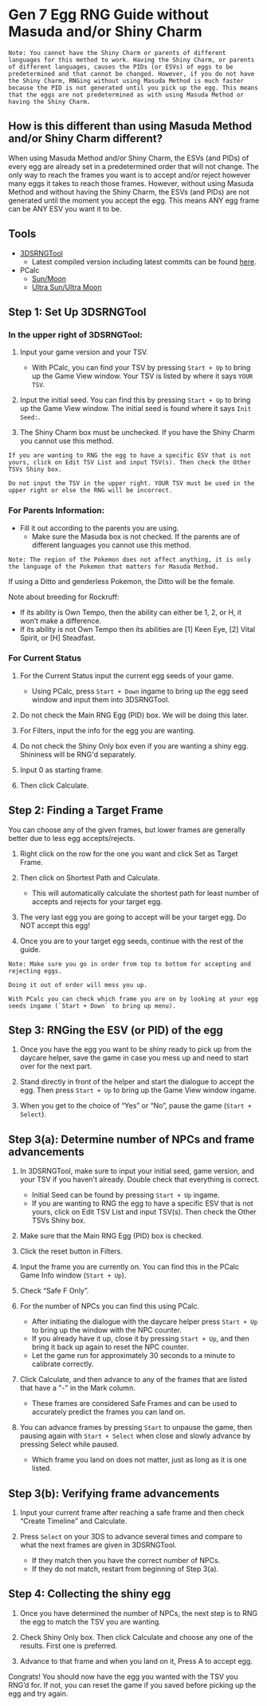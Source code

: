 # Gen 7 Egg RNG Guide without Masuda and/or Shiny Charm

```
Note: You cannot have the Shiny Charm or parents of different languages for this method to work. Having the Shiny Charm, or parents of different languages, causes the PIDs (or ESVs) of eggs to be predetermined and that cannot be changed. However, if you do not have the Shiny Charm, RNGing without using Masuda Method is much faster because the PID is not generated until you pick up the egg. This means that the eggs are not predetermined as with using Masuda Method or having the Shiny Charm.
```

## How is this different than using Masuda Method and/or Shiny Charm different?
When using Masuda Method and/or Shiny Charm, the ESVs (and PIDs) of every egg are already set in a predetermined order that will not change. The only way to reach the frames you want is to accept and/or reject however many eggs it takes to reach those frames. However, without using Masuda Method and without having the Shiny Charm, the ESVs (and PIDs) are not generated until the moment you accept the egg. This means ANY egg frame can be ANY ESV you want it to be.


## Tools
- [3DSRNGTool](https://github.com/wwwwwwzx/3DSRNGTool/releases)
    - Latest compiled version including latest commits can be found [here](https://ci.appveyor.com/project/wwwwwwzx/3dsrngtool/build/artifacts).
- PCalc
    - [Sun/Moon](https://gbatemp.net/threads/wip-pokecalcntr-iv-and-nature-overlay-plugin-for-sun-and-moon.460524/)
    - [Ultra Sun/Ultra Moon](https://gbatemp.net/threads/pcalc-usum-the-rng-plugin-for-ultra-sun-and-ultra-moon.489643/)

## Step 1: Set Up 3DSRNGTool

### In the upper right of 3DSRNGTool:
1. Input your game version and your TSV.
    - With PCalc, you can find your TSV by pressing `Start + Up` to bring up the Game View window. Your TSV is listed by where it says `YOUR TSV`.

2. Input the initial seed. You can find this by pressing `Start + Up` to bring up the Game View window. The initial seed is found where it says `Init Seed:`.
3. The Shiny Charm box must be unchecked. If you have the Shiny Charm you cannot use this method.

```
If you are wanting to RNG the egg to have a specific ESV that is not yours, click on Edit TSV List and input TSV(s). Then check the Other TSVs Shiny box.

Do not input the TSV in the upper right. YOUR TSV must be used in the upper right or else the RNG will be incorrect.
```
### For Parents Information:
- Fill it out according to the parents you are using.
    - Make sure the Masuda box is not checked. If the parents are of different languages you cannot use this method.

```
Note: The region of the Pokemon does not affect anything, it is only the language of the Pokemon that matters for Masuda Method.
```

If using a Ditto and genderless Pokemon, the Ditto will be the female.


Note about breeding for Rockruff:
  - If its ability is Own Tempo, then the ability can either be 1, 2, or H, it won’t make a difference.
  - If its ability is not Own Tempo then its abilities are [1] Keen Eye, [2] Vital Spirit, or [H] Steadfast.

### For Current Status
1. For the Current Status input the current egg seeds of your game.
    - Using PCalc, press `Start + Down` ingame to bring up the egg seed window and input them into 3DSRNGTool.

2. Do not check the Main RNG Egg (PID) box. We will be doing this later.

3. For Filters, input the info for the egg you are wanting.

4. Do not check the Shiny Only box even if you are wanting a shiny egg. Shininess will be RNG'd separately.

5. Input 0 as starting frame.

6. Then click Calculate.

## Step 2: Finding a Target Frame
You can choose any of the given frames, but lower frames are generally better due to less egg accepts/rejects.

1. Right click on the row for the one you want and click Set as Target Frame.

2. Then click on Shortest Path and Calculate.
    - This will automatically calculate the shortest path for least number of accepts and rejects for your target egg.

3. The very last egg you are going to accept will be your target egg. Do NOT accept this egg!

4. Once you are to your target egg seeds, continue with the rest of the guide.

```
Note: Make sure you go in order from top to bottom for accepting and rejecting eggs.

Doing it out of order will mess you up.
```
```
With PCalc you can check which frame you are on by looking at your egg seeds ingame (`Start + Down` to bring up menu).
```

## Step 3: RNGing the ESV (or PID) of the egg

1. Once you have the egg you want to be shiny ready to pick up from the daycare helper, save the game in case you mess up and need to start over for the next part.

2. Stand directly in front of the helper and start the dialogue to accept the egg. Then press `Start + Up` to bring up the Game View window ingame.

3. When you get to the choice of “Yes” or “No”, pause the game (`Start + Select`).

## Step 3(a): Determine number of NPCs and frame advancements

1. In 3DSRNGTool, make sure to input your initial seed, game version, and your TSV if you haven't already. Double check that everything is correct.
    - Initial Seed can be found by pressing `Start + Up` ingame.
    - If you are wanting to RNG the egg to have a specific ESV that is not yours, click on Edit TSV List and input TSV(s). Then check the Other TSVs Shiny box.

2. Make sure that the Main RNG Egg (PID) box is checked.

3. Click the reset button in Filters.

4. Input the frame you are currently on. You can find this in the PCalc Game Info window (`Start + Up`).

5. Check “Safe F Only”.

6. For the number of NPCs you can find this using PCalc.
    - After initiating the dialogue with the daycare helper press `Start + Up` to bring up the window with the NPC counter.
    - If you already have it up, close it by pressing `Start + Up`, and then bring it back up again to reset the NPC counter.
    - Let the game run for approximately 30 seconds to a minute to calibrate correctly.

7. Click Calculate, and then advance to any of the frames that are listed that have a "-" in the Mark column.
    - These frames are considered Safe Frames and can be used to accurately predict the frames you can land on.

8. You can advance frames by pressing `Start` to unpause the game, then pausing again with `Start + Select` when close and slowly advance by pressing Select while paused.
    - Which frame you land on does not matter, just as long as it is one listed.

## Step 3(b): Verifying frame advancements

1. Input your current frame after reaching a safe frame and then check “Create Timeline” and Calculate.

2. Press `Select` on your 3DS to advance several times and compare to what the next frames are given in 3DSRNGTool.
    - If they match then you have the correct number of NPCs.
    - If they do not match, restart from beginning of Step 3(a).

## Step 4: Collecting the shiny egg

1. Once you have determined the number of NPCs, the next step is to RNG the egg to match the TSV you are wanting.

2. Check Shiny Only box. Then click Calculate and choose any one of the results. First one is preferred.

3. Advance to that frame and when you land on it, Press A to accept egg.

Congrats! You should now have the egg you wanted with the TSV you RNG’d for. If not, you can reset the game if you saved before picking up the egg and try again.

